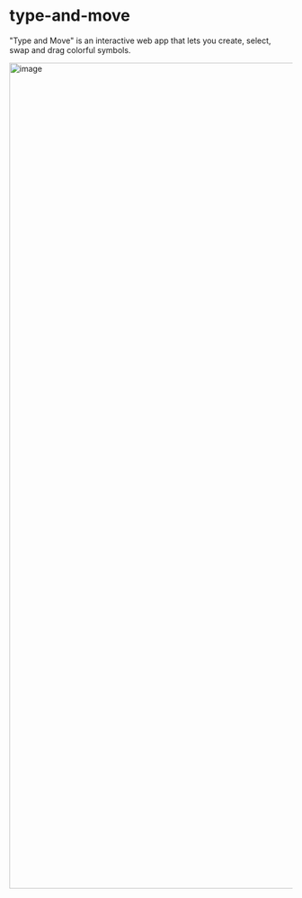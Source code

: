 # type-and-move
"Type and Move" is an interactive web app that lets you create, select, swap and drag colorful symbols.

<img width="1470" alt="image" src="https://github.com/user-attachments/assets/55f6697e-7463-4b92-9333-941628519163">
